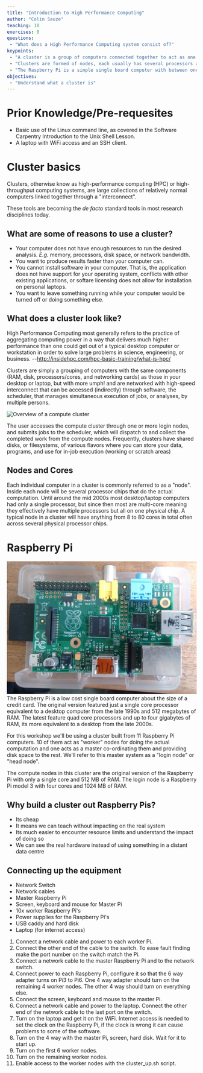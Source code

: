 ```yaml
---
title: "Introduction to High Performance Computing"
author: "Colin Sauze"
teaching: 10
exercises: 0
questions:
 - "What does a High Performance Computing system consist of?"
keypoints: 
 - "A cluster is a group of computers connected together to act as one."
 - "Clusters are formed of nodes, each usually has several processors and 10s or hundreds of gigabytes of RAM."
 - "The Raspberry Pi is a simple single board computer with between one and four processor cores and half and four gigabytes of RAM."
objectives: 
 - "Understand what a cluster is"
---
```



# Prior Knowledge/Pre-requesites 

* Basic use of the Linux command line, as covered in the Software Carpentry Introduction to the Unix Shell Lesson.
* A laptop with WiFi access and an SSH client.

# Cluster basics

Clusters, otherwise know as high-performance computing (HPC) or high-throughput computing systems, are large collections of relatively normal computers linked together through a "interconnect". 

These tools are becoming the <em>de facto</em> standard tools in most research disciplines today.

## What are some of reasons to use a cluster?

* Your computer does not have enough resources to run the desired analysis. *E.g.* memory, processors, disk space, or network bandwidth.
* You want to produce results faster than your computer can.
* You cannot install software in your computer. That is, the application does not have support for your operating system, conflicts with other existing applications, or softare licensing does not allow for installation on personal laptops.
* You want to leave something running while your computer would be turned off or doing something else.


## What does a cluster look like?

High Performance Computing most generally refers to the practice of aggregating computing power in a way that delivers much higher performance than one could get out of a typical desktop computer or workstation in order to solve large problems in science, engineering, or business. --http://insidehpc.com/hpc-basic-training/what-is-hpc/

Clusters are simply a grouping of computers with the same components (RAM, disk, processors/cores, and networking cards) as those in your desktop or laptop, but with more umph! and are networked with high-speed interconnect that can be accessed (indirectly) through software, the scheduler, that manages simultaneous execution of jobs, or analyses, by multiple persons. 

![Overview of a compute cluster](../fig/cluster-generic.png)

The user accesses the compute cluster through one or more login nodes, and submits jobs to the scheduler, which will dispatch to and collect the completed work from the compute nodes. Frequently, clusters have shared disks, or filesystems, of various flavors where you can store your data, programs, and use for in-job execution (working or scratch areas)

## Nodes and Cores

Each individual computer in a cluster is commonly referred to as a "node". Inside each node will be several processor chips that do the actual computation. Until around the mid 2000s most desktop/laptop computers had only a single processor, but since then most are multi-core meaning they effectively have multiple processors but all on one physical chip. A typical node in a cluster will have anything from 8 to 80 cores in total often across several physical processor chips. 

# Raspberry Pi

![Picture of a Raspberry Pi](../fig/raspberry_pi.jpg)
The Raspberry Pi is a low cost single board computer about the size of a credit card. The original version featured just a single core processor equivalent to a desktop computer from the late 1990s and 512 megabytes of RAM. The latest feature quad core processors and up to four gigabytes of RAM, its more equivalent to a desktop from the late 2000s. 

For this workshop we'll be using a cluster built from 11 Raspberry Pi computers. 10 of them act as "worker" nodes for doing the actual computation and one acts as a master co-ordinating them and providing disk space to the rest. We'll refer to this master system as a "login node" or "head node".

The compute nodes in this cluster are the original version of the Raspberry Pi with only a single core and 512 MB of RAM. The login node is a Raspberry Pi model 3 with four cores and 1024 MB of RAM.

## Why build a cluster out Raspberry Pis?

* Its cheap
* It means we can teach without impacting on the real system
* Its much easier to encounter resource limits and understand the impact of doing so
* We can see the real hardware instead of using something in a distant data centre

## Connecting up the equipment

* Network Switch
* Network cables
* Master Raspberry Pi
* Screen, keyboard and mouse for Master Pi
* 10x worker Raspberry Pi's
* Power supplies for the Raspberry Pi's
* USB caddy and hard disk
* Laptop (for internet access)


1. Connect a network cable and power to each worker Pi. 
2. Connect the other end of the cable to the switch. To ease fault finding make the port number on the switch match the Pi.
3. Connect a network cable to the master Raspberry Pi and to the network switch.
4. Connect power to each Raspberry Pi, configure it so that the 6 way adapter turns on Pi3 to Pi6. One 4 way adapter should turn on the remaining 4 worker nodes. The other 4 way should turn on everything else.
5. Connect the screen, keyboard and mouse to the master Pi.
6. Connect a network cable and power to the laptop. Connect the other end of the network cable to the last port on the switch.
7. Turn on the laptop and get it on the WiFi. Internet access is needed to set the clock on the Raspberry Pi, if the clock is wrong it can cause problems to some of the software. 
8. Turn on the 4 way with the master Pi, screen, hard disk. Wait for it to start up.
9. Turn on the first 6 worker nodes.
10. Turn on the remaining worker nodes.
11. Enable access to the worker nodes with the cluster_up.sh script.
